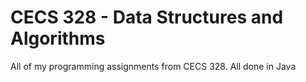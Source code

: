 # CECS 328 - Data Structures and Algorithms

All of my programming assignments from CECS 328. All done in Java
